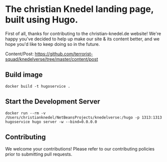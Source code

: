 # The christian Knedel landing page, built using Hugo.
First of all, thanks for contributing to the christian-knedel.de website! We're happy you've decided to help up make our site & its content better, and we hope you'd like to keep doing so in the future.

Content/Post: https://github.com/terrorist-squad/knedelverse/tree/master/content/post


## Build image
```
docker build -t hugoservice .
```

## Start the Development Server
```
docker run --rm -v /Users/christianknedel/NetBeansProjects/knedelverse:/hugo -p 1313:1313 hugoservice hugo server -w --bind=0.0.0.0
```

## Contributing
We welcome your contributions! Please refer to our contributing policies prior to submitting pull requests.
